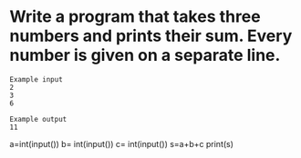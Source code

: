 # Write a program that takes three numbers and prints their sum. Every number is given on a separate line.

~~~
Example input
2
3
6

Example output
11
~~~

a=int(input())
b= int(input())
c= int(input())
s=a+b+c
print(s)
